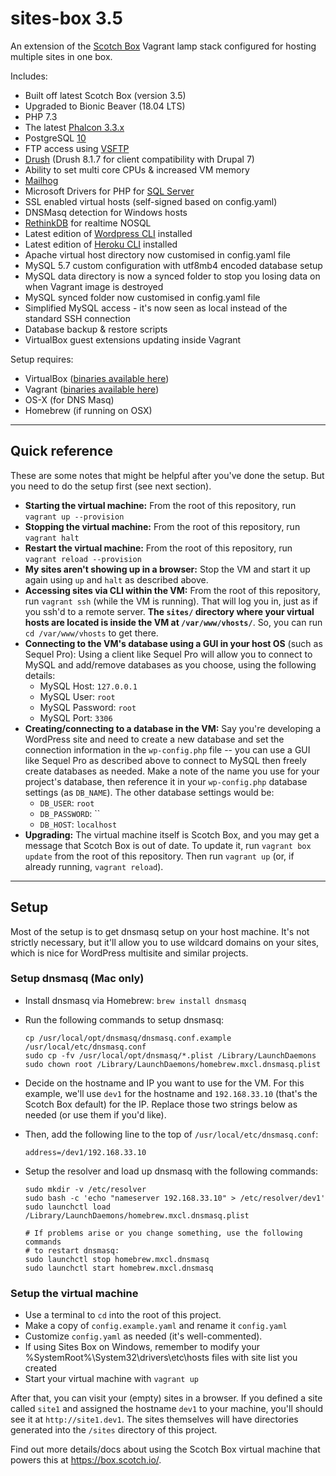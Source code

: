 # sites-box 3.5

An extension of the [Scotch Box](https://box.scotch.io/) Vagrant lamp stack configured for hosting multiple sites in one box.

Includes:

- Built off latest Scotch Box (version 3.5)
- Upgraded to Bionic Beaver (18.04 LTS)
- PHP 7.3
- The latest [Phalcon 3.3.x](https://phalconphp.com/)
- PostgreSQL [10](https://www.postgresql.org/)
- FTP access using [VSFTP](https://security.appspot.com/vsftpd.html)
- [Drush](http://www.drush.org/) (Drush 8.1.7 for client compatibility with Drupal 7)
- Ability to set multi core CPUs & increased VM memory
- [Mailhog](https://github.com/mailhog/MailHog)
- Microsoft Drivers for PHP for [SQL Server](https://github.com/Microsoft/msphpsql)
- SSL enabled virtual hosts (self-signed based on config.yaml)
- DNSMasq detection for Windows hosts
- [RethinkDB](https://rethinkdb.com/) for realtime NOSQL
- Latest edition of [Wordpress CLI](https://wp-cli.org/) installed
- Latest edition of [Heroku CLI](https://devcenter.heroku.com/articles/heroku-cli) installed
- Apache virtual host directory now customised in config.yaml file
- MySQL 5.7 custom configuration with utf8mb4 encoded database setup
- MySQL data directory is now a synced folder to stop you losing data on when Vagrant image is destroyed
- MySQL synced folder now customised in config.yaml file
- Simplified MySQL access - it's now seen as local instead of the standard SSH connection
- Database backup & restore scripts
- VirtualBox guest extensions updating inside Vagrant

Setup requires:

- VirtualBox ([binaries available here](https://www.virtualbox.org/wiki/Downloads))
- Vagrant ([binaries available here](http://www.vagrantup.com/downloads.html))
- OS-X (for DNS Masq)
- Homebrew (if running on OSX)

---

## Quick reference

These are some notes that might be helpful after you've done the setup. But you need to do the setup first (see next section).

- **Starting the virtual machine:** From the root of this repository, run `vagrant up --provision`
- **Stopping the virtual machine:** From the root of this repository, run `vagrant halt`
- **Restart the virtual machine:** From the root of this repository, run `vagrant reload --provision`
- **My sites aren't showing up in a browser:** Stop the VM and start it up again using `up` and `halt` as described above.
- **Accessing sites via CLI within the VM:** From the root of this repository, run `vagrant ssh` (while the VM is running). That will log you in, just as if you ssh'd to a remote server. **The `sites/` directory where your virtual hosts are located is inside the VM at `/var/www/vhosts/`**. So, you can run `cd /var/www/vhosts` to get there.
- **Connecting to the VM's database using a GUI in your host OS** (such as Sequel Pro): Using a client like Sequel Pro will allow you to connect to MySQL and add/remove databases as you choose, using the following details:
  - MySQL Host: `127.0.0.1`
  - MySQL User: `root`
  - MySQL Password: `root`
  - MySQL Port: `3306`
- **Creating/connecting to a database in the VM:** Say you're developing a WordPress site and need to create a new database and set the connection information in the `wp-config.php` file -- you can use a GUI like Sequel Pro as described above to connect to MySQL then freely create databases as needed. Make a note of the name you use for your project's database, then reference it in your `wp-config.php` database settings (as `DB_NAME`). The other database settings would be:
  - `DB_USER`: `root`
  - `DB_PASSWORD`: ``
  - `DB_HOST`: `localhost`
- **Upgrading:** The virtual machine itself is Scotch Box, and you may get a message that Scotch Box is out of date. To update it, run `vagrant box update` from the root of this repository. Then run `vagrant up` (or, if already running, `vagrant reload`).

---

## Setup

Most of the setup is to get dnsmasq setup on your host machine. It's not strictly necessary, but it'll allow you to use wildcard domains on your sites, which is nice for WordPress multisite and similar projects.

### Setup dnsmasq (Mac only)

- Install dnsmasq via Homebrew: `brew install dnsmasq`
- Run the following commands to setup dnsmasq:

  ```
  cp /usr/local/opt/dnsmasq/dnsmasq.conf.example /usr/local/etc/dnsmasq.conf
  sudo cp -fv /usr/local/opt/dnsmasq/*.plist /Library/LaunchDaemons
  sudo chown root /Library/LaunchDaemons/homebrew.mxcl.dnsmasq.plist
  ```

- Decide on the hostname and IP you want to use for the VM. For this example, we'll use `dev1` for the hostname and `192.168.33.10` (that's the Scotch Box default) for the IP. Replace those two strings below as needed (or use them if you'd like).
- Then, add the following line to the top of `/usr/local/etc/dnsmasq.conf`:

  ```
  address=/dev1/192.168.33.10
  ```

- Setup the resolver and load up dnsmasq with the following commands:

  ```
  sudo mkdir -v /etc/resolver
  sudo bash -c 'echo "nameserver 192.168.33.10" > /etc/resolver/dev1'
  sudo launchctl load /Library/LaunchDaemons/homebrew.mxcl.dnsmasq.plist

  # If problems arise or you change something, use the following commands
  # to restart dnsmasq:
  sudo launchctl stop homebrew.mxcl.dnsmasq
  sudo launchctl start homebrew.mxcl.dnsmasq
  ```

### Setup the virtual machine

- Use a terminal to `cd` into the root of this project.
- Make a copy of `config.example.yaml` and rename it `config.yaml`
- Customize `config.yaml` as needed (it's well-commented).
- If using Sites Box on Windows, remember to modify your %SystemRoot%\System32\drivers\etc\hosts files with site list you created
- Start your virtual machine with `vagrant up`

After that, you can visit your (empty) sites in a browser. If you defined a site called `site1` and assigned the hostname `dev1` to your machine, you'll should see it at `http://site1.dev1`. The sites themselves will have directories generated into the `/sites` directory of this project.

Find out more details/docs about using the Scotch Box virtual machine that powers this at <https://box.scotch.io/>.
